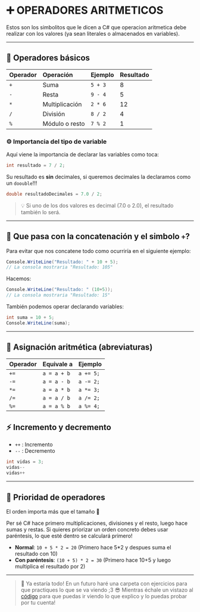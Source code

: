 # ➕ OPERADORES ARITMETICOS

Estos son los simbolitos que le dicen a C# que operacion aritmetica debe realizar con los valores (ya sean literales o almacenados en variables).

---

## 🔢 Operadores básicos

| Operador | Operación | Ejemplo | Resultado |
| :--- | :--- | :--- | :--- |
| `+` | Suma | `5 + 3` | 8 |
| `-` | Resta | `9 - 4` | 5 |
| `*` | Multiplicación | `2 * 6` | 12 |
| `/` | División | `8 / 2` | 4 |
| `%` | Módulo o resto | `7 % 2` | 1 |

### ⚙️ Importancia del tipo de variable

Aquí viene la importancia de declarar las variables como toca:

```C#
int resultado = 7 / 2;
```

Su resultado es **sin** decimales, si queremos decimales la declaramos como un `doouble`!!!

```C#
double resultadoDecimales = 7.0 / 2;
```
> 💡 Si uno de los dos valores es decimal (7.0 o 2.0), el resultado también lo será.

---

## 🧩 Que pasa con la concatenación y el simbolo `+`?

Para evitar que nos concatene todo como ocurriría en el siguiente ejemplo:

```C#
Console.WriteLine("Resultado: " + 10 + 5);
// La consola mostraria "Resultado: 105"
```

Hacemos:

```C#
Console.WriteLine("Resultado: " (10+5));
// La consola mostraria "Resultado: 15"
```

También podemos operar declarando variables:

```C#
int suma = 10 + 5;
Console.WriteLine(suma);
```

---

## 🧮 Asignación aritmética (abreviaturas)

| Operador | Equivale a | Ejemplo |
| :--- | :--- | :--- |
| `+=` | `a = a + b` | `a += 5;` |
| `-=` | `a = a - b` | `a -= 2;` |
| `*=` | `a = a * b` | `a *= 3;` |
| `/=` | `a = a / b` | `a /= 2;` |
| `%=` | `a = a % b` | `a %= 4;` |

## ⚡ Incremento y decremento

- `++` : Incremento
- `--` : Decremento

```C#
int vidas = 3;
vidas--
vidas++
```

---

## 🧠 Prioridad de operadores

El orden importa más que el tamaño 👀

Per sé C# hace primero multiplicaciones, divisiones y el resto, luego hace sumas y restas. Si quieres priorizar un orden concreto debes usar paréntesis, lo que esté dentro se calculará primero!

- **Normal**: `10 + 5 * 2 = 20` (Primero hace 5*2 y despues suma el resultado con 10)
- **Con paréntesis**: `(10 + 5) * 2 = 30` (Primero hace 10+5 y luego multiplica el resultado por 2)

---

> 🎉 Ya estaría todo! En un futuro haré una carpeta con ejercicios para que practiques lo que se va viendo ;3
> 😎 Mientras échale un vistazo al [código](./operadoresAritmeticos/operadoresAritmeticos/Program.cs) para que puedas ir viendo lo que explico y lo puedas probar por tu cuenta!